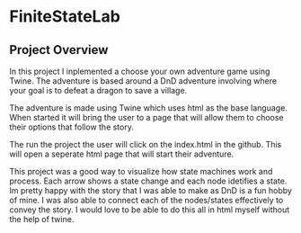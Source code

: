 # FiniteStateLab

## Project Overview
In this project I inplemented a choose your own adventure game using Twine. The adventure
is based around a DnD adventure involving where your goal is to defeat a dragon to save a
village.

The adventure is made using Twine which uses html as the base language. When started it will
bring the user to a page that will allow them to choose their options that follow the story.

The run the project the user will click on the index.html in the github. This will open a seperate
html page that will start their adventure.

This project was a good way to visualize how state machines work and process. Each arrow shows a state
change and each node idetifies a state. Im pretty happy with the story that I was able to make as DnD
is a fun hobby of mine. I was also able to connect each of the nodes/states effectively to convey the
story. I would love to be able to do this all in html myself without the help of twine.
